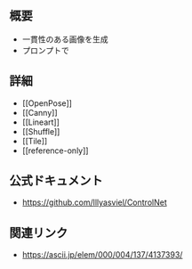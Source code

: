 ## 概要
- 一貫性のある画像を生成
- プロンプトで

## 詳細
- [[OpenPose]]
- [[Canny]]
- [[Lineart]]
- [[Shuffle]]
- [[Tile]]
- [[reference-only]]

## 公式ドキュメント
 - https://github.com/lllyasviel/ControlNet

## 関連リンク
- https://ascii.jp/elem/000/004/137/4137393/
